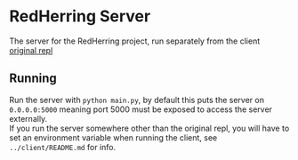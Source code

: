 # RedHerring Server
The server for the RedHerring project, run separately from the client   
[original repl](https://repl.it/@DashL/RedHerringServer)
## Running
Run the server with `python main.py`, by default this puts the server on `0.0.0.0:5000` meaning port 5000 must be exposed to access the server externally.   
If you run the server somewhere other than the original repl, you will have to set an environment variable when running the client, see `../client/README.md` for info.
